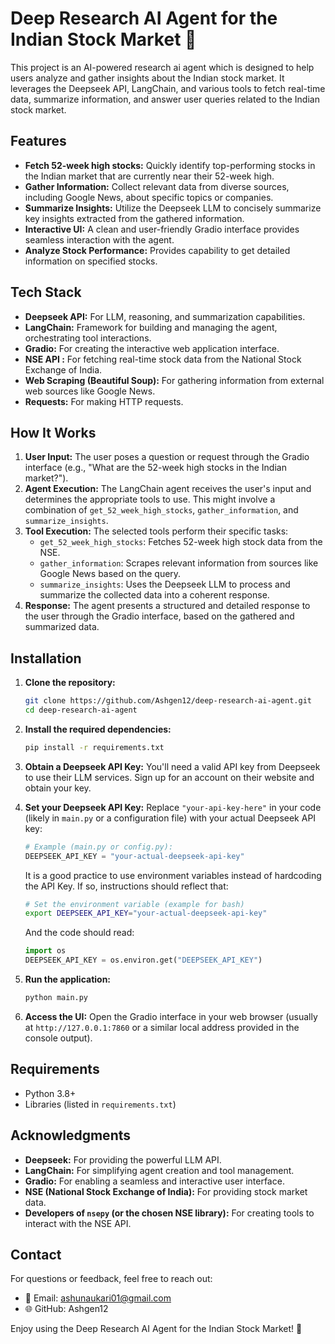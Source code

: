 # Deep Research AI Agent for the Indian Stock Market 🤖

This project is an AI-powered research ai agent which is designed to help users analyze and gather insights about the Indian stock market.  It leverages the Deepseek API, LangChain, and various tools to fetch real-time data, summarize information, and answer user queries related to the Indian stock market.

## Features

*   **Fetch 52-week high stocks:**  Quickly identify top-performing stocks in the Indian market that are currently near their 52-week high.
*   **Gather Information:** Collect relevant data from diverse sources, including Google News, about specific topics or companies.
*   **Summarize Insights:** Utilize the Deepseek LLM to concisely summarize key insights extracted from the gathered information.
*   **Interactive UI:** A clean and user-friendly Gradio interface provides seamless interaction with the agent.
*   **Analyze Stock Performance:** Provides capability to get detailed information on specified stocks.

## Tech Stack

*   **Deepseek API:** For LLM, reasoning, and summarization capabilities.
*   **LangChain:** Framework for building and managing the agent, orchestrating tool interactions.
*   **Gradio:**  For creating the interactive web application interface.
*   **NSE API :**  For fetching real-time stock data from the National Stock Exchange of India. 
*   **Web Scraping (Beautiful Soup):** For gathering information from external web sources like Google News.
*   **Requests:** For making HTTP requests.

## How It Works

1.  **User Input:** The user poses a question or request through the Gradio interface (e.g., "What are the 52-week high stocks in the Indian market?").
2.  **Agent Execution:** The LangChain agent receives the user's input and determines the appropriate tools to use.  This might involve a combination of `get_52_week_high_stocks`, `gather_information`, and `summarize_insights`.
3.  **Tool Execution:** The selected tools perform their specific tasks:
    *   `get_52_week_high_stocks`: Fetches 52-week high stock data from the NSE.
    *   `gather_information`: Scrapes relevant information from sources like Google News based on the query.
    *   `summarize_insights`: Uses the Deepseek LLM to process and summarize the collected data into a coherent response.
4.  **Response:** The agent presents a structured and detailed response to the user through the Gradio interface, based on the gathered and summarized data.

## Installation

1.  **Clone the repository:**

    ```bash
    git clone https://github.com/Ashgen12/deep-research-ai-agent.git
    cd deep-research-ai-agent
    ```

2.  **Install the required dependencies:**

    ```bash
    pip install -r requirements.txt
    ```

3.  **Obtain a Deepseek API Key:**  You'll need a valid API key from Deepseek to use their LLM services. Sign up for an account on their website and obtain your key.

4.  **Set your Deepseek API Key:**  Replace `"your-api-key-here"` in your code (likely in `main.py` or a configuration file) with your actual Deepseek API key:

    ```python
    # Example (main.py or config.py):
    DEEPSEEK_API_KEY = "your-actual-deepseek-api-key"
    ```
     It is a good practice to use environment variables instead of hardcoding the API Key.  If so, instructions should reflect that:

    ```bash
    # Set the environment variable (example for bash)
    export DEEPSEEK_API_KEY="your-actual-deepseek-api-key"
    ```
    And the code should read:
    ```python
    import os
    DEEPSEEK_API_KEY = os.environ.get("DEEPSEEK_API_KEY")
    ```

5.  **Run the application:**

    ```bash
    python main.py
    ```

6.  **Access the UI:**  Open the Gradio interface in your web browser (usually at `http://127.0.0.1:7860` or a similar local address provided in the console output).


## Requirements

*   Python 3.8+
*   Libraries (listed in `requirements.txt`)

## Acknowledgments

*   **Deepseek:** For providing the powerful LLM API.
*   **LangChain:** For simplifying agent creation and tool management.
*   **Gradio:** For enabling a seamless and interactive user interface.
*   **NSE (National Stock Exchange of India):** For providing stock market data.
*   **Developers of `nsepy` (or the chosen NSE library):** For creating tools to interact with the NSE API.

## Contact

For questions or feedback, feel free to reach out:

*   📧 Email: ashunaukari01@gmail.com
*   🌐 GitHub: Ashgen12

Enjoy using the Deep Research AI Agent for the Indian Stock Market! 🚀
